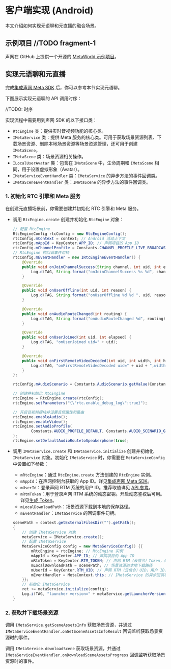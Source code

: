 # 客户端实现 (Android)

本文介绍如何实现元语聊和元直播的融合场景。

## 示例项目 //TODO fragment-1

声网在 GitHub 上提供一个开源的 [MetaWorld 示例项目](https://github.com/AgoraIO-Community/Agora-MetaWorld/tree/dev_metasdk1.0)。

## 实现元语聊和元直播

完成[集成声网 Meta SDK](./integrate_sdk_android) 后，你可以参考本节实现元语聊。

下图展示实现元语聊的 API 调用时序：

//TODO: 时序

实现流程中需要用到声网 SDK 的以下接口类：

- `RtcEngine` 类：提供实时音视频功能的核心类。
- `IMetaService` 类：提供 Meta 服务的核心类。可用于获取场景资源列表、下载场景资源、删除本地场景资源等场景资源管理，还可用于创建 `IMetaScene`。
- `IMetaScene` 类：场景资源相关操作。
- `ILocalUserAvatar` 类：包含在 `IMetaScene` 中，生命周期和 `IMetaScene` 相同，用于设置虚拟形象（Avatar）。
- `IMetaServiceEventHandler` 类：`IMetaService` 的异步方法的事件回调类。
- `IMetaSceneEventHandler` 类：`IMetaScene` 的异步方法的事件回调类。

### 1. 初始化 RTC 引擎和 Meta 服务

在创建元直播场景前，你需要创建并初始化 RTC 引擎和 Meta 服务。

- 调用 `RtcEngine.create` 创建并初始化 `RtcEngine` 对象：

    ```java
    // 配置 RtcEngine
    RtcEngineConfig rtcConfig = new RtcEngineConfig();
    rtcConfig.mContext = context; // Android 活动上下文
    rtcConfig.mAppId = KeyCenter.APP_ID; // 声网项目的 App ID
    rtcConfig.mChannelProfile = Constants.CHANNEL_PROFILE_LIVE_BROADCASTING; // 频道使用场景设置为直播模式
    // RtcEngine 的回调事件句柄
    rtcConfig.mEventHandler = new IRtcEngineEventHandler() {
        @Override
        public void onJoinChannelSuccess(String channel, int uid, int elapsed) {
            Log.d(TAG, String.format("onJoinChannelSuccess %s %d", channel, uid));
        }

        @Override
        public void onUserOffline(int uid, int reason) {
            Log.d(TAG, String.format("onUserOffline %d %d ", uid, reason));
        }

        @Override
        public void onAudioRouteChanged(int routing) {
            Log.d(TAG, String.format("onAudioRouteChanged %d", routing));
        }

        @Override
        public void onUserJoined(int uid, int elapsed) {
            Log.d(TAG, "onUserJoined uid=" + uid);
        }

        @Override
        public void onFirstRemoteVideoDecoded(int uid, int width, int height, int elapsed) {
            Log.d(TAG, "onFirstRemoteVideoDecoded uid=" + uid + ",width=" + width + ",heigh=" + height + ",elapsed=" + elapsed);
        }
    };

    rtcConfig.mAudioScenario = Constants.AudioScenario.getValue(Constants.AudioScenario.DEFAULT);

    // 创建并初始化 RtcEngine
    rtcEngine = RtcEngine.create(rtcConfig);
    rtcEngine.setParameters("{\"rtc.enable_debug_log\":true}");

    // 开启音视频模块并设置音频属性和路由
    rtcEngine.enableAudio();
    rtcEngine.enableVideo();
    rtcEngine.setAudioProfile(
            Constants.AUDIO_PROFILE_DEFAULT, Constants.AUDIO_SCENARIO_GAME_STREAMING
    );
    rtcEngine.setDefaultAudioRoutetoSpeakerphone(true);
    ```

- 调用 `IMetaService.create` 和 `IMetaService.initialize` 创建并初始化 `IMetaService` 对象。初始化 `IMetaService` 时，你需要在 `MetaServiceConfig` 中设置如下参数：
    - `mRtcEngine`：通过 `RtcEngine.create` 方法创建的 `RtcEngine` 实例。
    - `mAppId`：在声网控制台获取的 App ID。详见[集成声网 Meta SDK](./integrate_sdk_android)。
    - `mUserId`：登录声网 RTM 系统的用户 ID。推荐取值详见 [API 参考](./api_ref_android?platform=All%20Platforms#metaserviceconfig)。
    - `mRtmToken`：用于登录声网 RTM 系统的动态密钥。开启动态鉴权后可用。详见[生成 Token](https://docportal.shengwang.cn/cn/Real-time-Messaging/messaging_android?platform=Android#4-生成-token)。
    - `mLocalDownloadPath`：场景资源下载到本地的保存路径。
    - `mEventHandler`：`IMetaService` 的回调事件句柄。

    ```java
    scenePath = context.getExternalFilesDir("").getPath();
    {
        // 创建 IMetaService 对象
        metaService = IMetaService.create();
        // 配置 IMetaService
        MetaServiceConfig config = new MetaServiceConfig() {{
            mRtcEngine = rtcEngine; // RtcEngine 实例
            mAppId = KeyCenter.APP_ID; // 声网项目的 App ID
            mRtmToken = KeyCenter.RTM_TOKEN; // 声网 RTM（云信令）Token，保障安全，声网项目有 RTC Token 和 RTM Token，不要搞混淆
            mLocalDownloadPath = scenePath; // 场景资源的本地下载路径
            mUserId = KeyCenter.RTM_UID; // 声网 RTM（云信令）UID，用户 ID，标志用户身份，声网项目有 RTC UID 和 RTM UID，不要搞混淆
            mEventHandler = MetaContext.this; // IMetaService 的异步回调事件
        }};
        // 初始化 IMetaService
        ret += metaService.initialize(config);
        Log.i(TAG, "launcher version=" + metaService.getLauncherVersion(context));
    }
    ```

### 2. 获取并下载场景资源

调用 `IMetaService.getSceneAssetsInfo` 获取场景资源，并通过 `IMetaServiceEventHandler.onGetSceneAssetsInfoResult` 回调监听获取场景资源时的事件。

调用 `IMetaService.downloadScene` 获取场景资源，并通过 `IMetaServiceEventHandler.onDownloadSceneAssetsProgress` 回调监听获取场景资源时的事件。